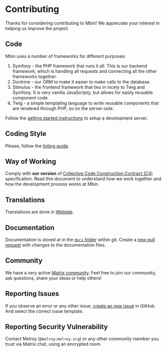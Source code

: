 # Contributing

Thanks for considering contributing to Mbin! We appreciate your interest in helping us improve the project.

## Code

Mbin uses a number of frameworks for different purposes:

1. Symfony - the PHP framework that runs it all. This is our backend framework, which is handling all requests and connecting all the other frameworks together.
2. Doctrine - our ORM to make it easier to make calls to the database.
3. Stimulus - the frontend framework that ties in nicely to Twig and Symfony. It is very vanilla JavaScripty, but allows for easily reusable component code.
4. Twig - a simple templating language to write reusable components that are rendered through PHP, so on the server-side.

Follow the [getting started instructions](01-getting_started.md) to setup a development server.

## Coding Style

Please, follow the [linting guide](02-linting.md).

## Way of Working

Comply with **our version** of [Collective Code Construction Contract (C4)](03-C4.md) specification. Read this document to understand how we work together and how the development process works at Mbin.

## Translations

Translations are done in [Weblate](https://hosted.weblate.org/projects/mbin/).

## Documentation

Documentation is stored at in the [`docs` folder](https://github.com/MbinOrg/mbin/tree/main/docs) within git. Create a [new pull request](https://github.com/MbinOrg/mbin/pulls) with changes to the documentation files.

## Community

We have a very active [Matrix community](https://matrix.to/#/#mbin:melroy.org). Feel free to join our community, ask questions, share your ideas or help others!

## Reporting Issues

If you observe an error or any other issue, [create an new issue](https://github.com/MbinOrg/mbin/issues) in GitHub. And select the correct issue template.

## Reporting Security Vulnerability

Contact Melroy (`@melroy:melroy.org`) or any other community member you trust via Matrix chat, using an encrypted room.
